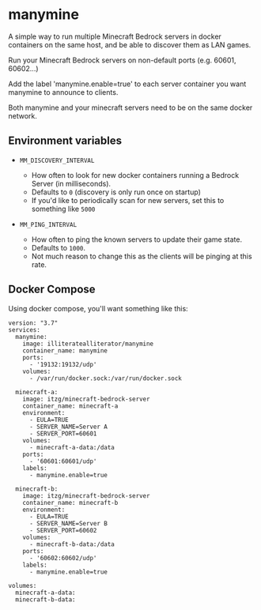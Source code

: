 # manymine

A simple way to run multiple Minecraft Bedrock servers in docker containers on the same host, and be able to discover them as LAN games.

Run your Minecraft Bedrock servers on non-default ports (e.g. 60601, 60602...)

Add the label 'manymine.enable=true' to each server container you want manymine to announce to clients.

Both manymine and your minecraft servers need to be on the same docker network.

## Environment variables

- `MM_DISCOVERY_INTERVAL`

  - How often to look for new docker containers running a Bedrock Server (in milliseconds).
  - Defaults to `0` (discovery is only run once on startup)
  - If you'd like to periodically scan for new servers, set this to something like `5000`

- `MM_PING_INTERVAL`
  - How often to ping the known servers to update their game state.
  - Defaults to `1000`.
  - Not much reason to change this as the clients will be pinging at this rate.

## Docker Compose

Using docker compose, you'll want something like this:

```
version: "3.7"
services:
  manymine:
    image: illiteratealliterator/manymine
    container_name: manymine
    ports:
      - '19132:19132/udp'
    volumes:
      - /var/run/docker.sock:/var/run/docker.sock

  minecraft-a:
    image: itzg/minecraft-bedrock-server
    container_name: minecraft-a
    environment:
      - EULA=TRUE
      - SERVER_NAME=Server A
      - SERVER_PORT=60601
    volumes:
      - minecraft-a-data:/data
    ports:
      - '60601:60601/udp'
    labels:
      - manymine.enable=true

  minecraft-b:
    image: itzg/minecraft-bedrock-server
    container_name: minecraft-b
    environment:
      - EULA=TRUE
      - SERVER_NAME=Server B
      - SERVER_PORT=60602
    volumes:
      - minecraft-b-data:/data
    ports:
      - '60602:60602/udp'
    labels:
      - manymine.enable=true

volumes:
  minecraft-a-data:
  minecraft-b-data:
```
